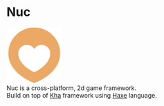 # Nuc  
![](/resources/icons/nuc-128.png)  
Nuc is a cross-platform, 2d game framework.  
Build on top of [Kha](https://github.com/Kode/Kha) framework using [Haxe](https://haxe.org/) language.  
